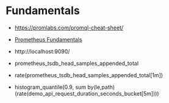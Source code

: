 # Fundamentals

* https://promlabs.com/promql-cheat-sheet/

* [Prometheus Fundamentals](https://www.youtube.com/playlist?list=PLyBW7UHmEXgylLwxdVbrBQJ-fJ_jMvh8h)

* http://localhost:9090/

* prometheus_tsdb_head_samples_appended_total
* rate(prometheus_tsdb_head_samples_appended_total[1m])
* histogram_quantile(0.9, sum by(le,path) (rate(demo_api_request_duration_seconds_bucket[5m])))